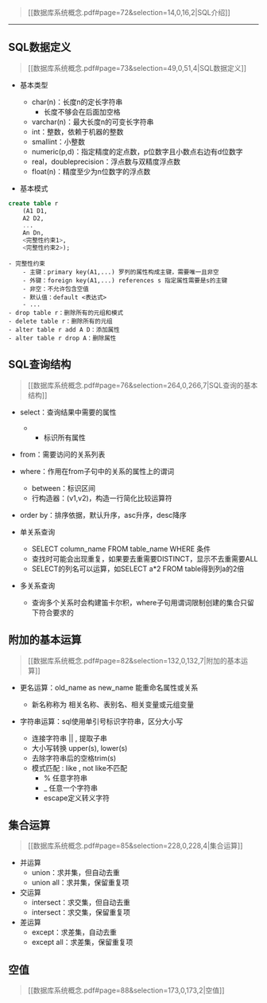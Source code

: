 >[[数据库系统概念.pdf#page=72&selection=14,0,16,2|SQL介绍]]
***
## SQL数据定义

> [[数据库系统概念.pdf#page=73&selection=49,0,51,4|SQL数据定义]]

- 基本类型
	- char(n)：长度n的定长字符串
		- 长度不够会在后面加空格
	- varchar(n)：最大长度n的可变长字符串
	- int：整数，依赖于机器的整数
	- smallint：小整数
	- numeric(p,d)：指定精度的定点数，p位数字且小数点右边有d位数字
	- real，doubleprecision：浮点数与双精度浮点数
	- float(n)：精度至少为n位数字的浮点数

- 基本模式
```sql
create table r
	(A1 D1,
	A2 D2,
	...
	An Dn,
	<完整性约束1>,
	<完整性约束2>);
```
	- 完整性约束
		- 主键：primary key(A1,...) 罗列的属性构成主键，需要唯一且非空
		- 外键：foreign key(A1,...) references s 指定属性需要是s的主键
		- 非空：不允许包含空值
		- 默认值：default <表达式>
		- ...
	- drop table r：删除所有的元组和模式
	- delete table r：删除所有的元组
	- alter table r add A D：添加属性
	- alter table r drop A：删除属性
## SQL查询结构

> [[数据库系统概念.pdf#page=76&selection=264,0,266,7|SQL查询的基本结构]]

- select：查询结果中需要的属性
	- * 标识所有属性
- from：需要访问的关系列表
- where：作用在from子句中的关系的属性上的谓词
	- between：标识区间
	- 行构造器：(v1,v2)，构造一行简化比较运算符 
- order by：排序依据，默认升序，asc升序，desc降序

- 单关系查询
	- SELECT column_name FROM table_name WHERE 条件
	- 查找时可能会出现重复，如果要去重需要DISTINCT，显示不去重需要ALL
	- SELECT的列名可以运算，如SELECT a*2 FROM table得到列a的2倍

- 多关系查询
	- 查询多个关系时会构建笛卡尔积，where子句用谓词限制创建的集合只留下符合要求的

## 附加的基本运算

> [[数据库系统概念.pdf#page=82&selection=132,0,132,7|附加的基本运算]]

- 更名运算：old_name as new_name 能重命名属性或关系 
	- 新名称称为 相关名称、表别名、相关变量或元组变量

- 字符串运算：sql使用单引号标识字符串，区分大小写
	- 连接字符串 ||  , 提取子串 
	- 大小写转换 upper(s), lower(s)
	- 去除字符串后的空格trim(s)
	- 模式匹配 : like , not like不匹配
		- % 任意字符串
		- _ 任意一个字符串
		- escape定义转义字符

## 集合运算

> [[数据库系统概念.pdf#page=85&selection=228,0,228,4|集合运算]]

- 并运算
	- union：求并集，但自动去重
	- union all：求并集，保留重复项
- 交运算
	- intersect：求交集，但自动去重
	- intersect：求交集，保留重复项
- 差运算
	- except：求差集，自动去重
	- except all：求差集，保留重复项

## 空值

> [[数据库系统概念.pdf#page=88&selection=173,0,173,2|空值]]

